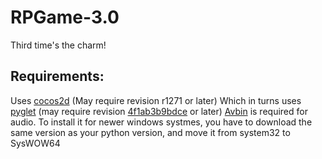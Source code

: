 RPGame-3.0
==========

Third time's the charm!


Requirements:
-------------

Uses [cocos2d](http://cocos2d.org/ "Cocos2d") (May require revision r1271 or later)
Which in turns uses [pyglet](http://www.pyglet.org/ "Pyglet") (may require revision [4f1ab3b9bdce](https://code.google.com/p/pyglet/source/browse/?r=4f1ab3b9bdce08b88c3cd31b0904f1c5e0017e82) or later)
[Avbin](http://avbin.github.io/AVbin/Home/Home.html) is required for audio. To install it for newer windows systmes, you have to download the same version as your python version, and move it from system32 to SysWOW64 